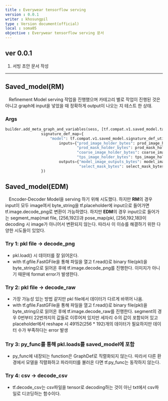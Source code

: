 ```yaml
---
title : Everywear tensorflow serving
version : 0.0.1
writer : khosungpil
type : Version document(official)
local : soma05
objective : Everywear tensorflow serving 문서
---
```

## ver 0.0.1 ##
1. 서빙 초안 문서 작성

<hr>

## Saved_model(RM) ##
&nbsp;&nbsp; Refinement Model serving 작업을 진행했으며 카테고리 별로 작업이 진행된 것은 아니고 graph에 input을 넣었을 때 정확하게 output이 나오는 지 테스트 한 상태.
### Args ###
~~~python
builder.add_meta_graph_and_variables(sess, [tf.compat.v1.saved_model.tag_constants.SERVING],
                signature_def_map={
                    "model": tf.compat.v1.saved_model.signature_def_utils.predict_signature_def(
                        inputs={"prod_image_holder_bytes": prod_image_holder_bytes,
                                "prod_mask_holder_bytes": prod_mask_holder_bytes,
                                "coarse_image_holder_bytes": coarse_image_holder_bytes,
                                "tps_image_holder_bytes": tps_image_holder_bytes},
                        outputs={"model_image_outputs_bytes": model_image_outputs_bytes,
                                 "select_mask_bytes": select_mask_bytes})
                })
~~~

## Saved_model(EDM) ##
&nbsp;&nbsp; Encoder-Decoder Model을 serving 하기 위해 시도했다. 하지만 **RM**의 경우 input이 모두 image여서 byte_string을 tf.placeholder에 input으로 들어가면 tf.image.decode_png로 변환이 가능하였다. 하지만 **EDM**의 경우 input으로 들어가는 segment_map(mat file, [256,192])과 pose_map(pkl, [256,192,18])이 decoding 시 image가 아니어서 변환되지 않는다. 따라사 이 이슈를 해결하기 위한 다양한 시도들이 있었다.
### Try 1: pkl file -> decode_png ###
* pkl.load() 시 데이터를 잘 읽어온다.
* with tf.gfile.FastGFile을 통해 파일을 열고 f.read()로 binary file(pkl)을 byte_string으로 읽어온 후에 tf.image.decode_png를 진행한다. 이미지가 아니기 때문에 format error가 발생한다.

### Try 2: pkl file -> decode_raw ###
* 가장 가능성 있는 방법 같지만 pkl file에서 데이터가 다르게 바뀌어 나옴.
* with tf.gfile.FastGFile을 통해 파일을 열고 f.read()로 binary file(pkl)을 byte_string으로 읽어온 후에 tf.image.decode_raw를 진행한다. segment의 경우 0번부터 22번까지의 값들로 이루어져 있지만 세자리 수의 값이 포함되어 있고 placeholder에서 reshape 시 49152(256 * 192)개의 데이터가 필요하지만 데이터 수가 부족하다는 error 발생

### Try 3: py_func를 통해 pkl.loads를 saved_model에 포함 ###
* py_func에 내장되는 function은 GraphDef로 직렬화되지 않는다. 따라서 다른 환경에서 모델을 직렬화하고 파라미터를 불러온 다면 tf.py_func는 동작하지 않는다.

### Try 4: csv -> decode_csv ###
* tf.decode_csv는 csv파일을 tensor로 decoding하는 것이 아닌 txt에서 csv파일로 디코딩하는 함수이다.
